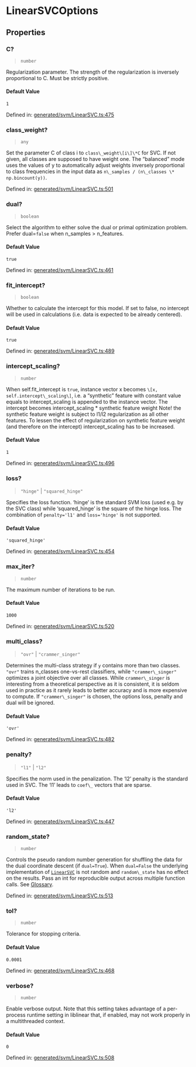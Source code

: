 # LinearSVCOptions

## Properties

### C?

> `number`

Regularization parameter. The strength of the regularization is inversely proportional to C. Must be strictly positive.

#### Default Value

`1`

Defined in:  [generated/svm/LinearSVC.ts:475](https://github.com/transitive-bullshit/scikit-learn-ts/blob/92ab806/packages/sklearn/src/generated/svm/LinearSVC.ts#L475)

### class\_weight?

> `any`

Set the parameter C of class i to `class\_weight\[i\]\*C` for SVC. If not given, all classes are supposed to have weight one. The “balanced” mode uses the values of y to automatically adjust weights inversely proportional to class frequencies in the input data as `n\_samples / (n\_classes \* np.bincount(y))`.

Defined in:  [generated/svm/LinearSVC.ts:501](https://github.com/transitive-bullshit/scikit-learn-ts/blob/92ab806/packages/sklearn/src/generated/svm/LinearSVC.ts#L501)

### dual?

> `boolean`

Select the algorithm to either solve the dual or primal optimization problem. Prefer dual=`false` when n\_samples > n\_features.

#### Default Value

`true`

Defined in:  [generated/svm/LinearSVC.ts:461](https://github.com/transitive-bullshit/scikit-learn-ts/blob/92ab806/packages/sklearn/src/generated/svm/LinearSVC.ts#L461)

### fit\_intercept?

> `boolean`

Whether to calculate the intercept for this model. If set to false, no intercept will be used in calculations (i.e. data is expected to be already centered).

#### Default Value

`true`

Defined in:  [generated/svm/LinearSVC.ts:489](https://github.com/transitive-bullshit/scikit-learn-ts/blob/92ab806/packages/sklearn/src/generated/svm/LinearSVC.ts#L489)

### intercept\_scaling?

> `number`

When self.fit\_intercept is `true`, instance vector x becomes `\[x, self.intercept\_scaling\]`, i.e. a “synthetic” feature with constant value equals to intercept\_scaling is appended to the instance vector. The intercept becomes intercept\_scaling \* synthetic feature weight Note! the synthetic feature weight is subject to l1/l2 regularization as all other features. To lessen the effect of regularization on synthetic feature weight (and therefore on the intercept) intercept\_scaling has to be increased.

#### Default Value

`1`

Defined in:  [generated/svm/LinearSVC.ts:496](https://github.com/transitive-bullshit/scikit-learn-ts/blob/92ab806/packages/sklearn/src/generated/svm/LinearSVC.ts#L496)

### loss?

> `"hinge"` \| `"squared_hinge"`

Specifies the loss function. ‘hinge’ is the standard SVM loss (used e.g. by the SVC class) while ‘squared\_hinge’ is the square of the hinge loss. The combination of `penalty='l1'` and `loss='hinge'` is not supported.

#### Default Value

`'squared_hinge'`

Defined in:  [generated/svm/LinearSVC.ts:454](https://github.com/transitive-bullshit/scikit-learn-ts/blob/92ab806/packages/sklearn/src/generated/svm/LinearSVC.ts#L454)

### max\_iter?

> `number`

The maximum number of iterations to be run.

#### Default Value

`1000`

Defined in:  [generated/svm/LinearSVC.ts:520](https://github.com/transitive-bullshit/scikit-learn-ts/blob/92ab806/packages/sklearn/src/generated/svm/LinearSVC.ts#L520)

### multi\_class?

> `"ovr"` \| `"crammer_singer"`

Determines the multi-class strategy if `y` contains more than two classes. `"ovr"` trains n\_classes one-vs-rest classifiers, while `"crammer\_singer"` optimizes a joint objective over all classes. While `crammer\_singer` is interesting from a theoretical perspective as it is consistent, it is seldom used in practice as it rarely leads to better accuracy and is more expensive to compute. If `"crammer\_singer"` is chosen, the options loss, penalty and dual will be ignored.

#### Default Value

`'ovr'`

Defined in:  [generated/svm/LinearSVC.ts:482](https://github.com/transitive-bullshit/scikit-learn-ts/blob/92ab806/packages/sklearn/src/generated/svm/LinearSVC.ts#L482)

### penalty?

> `"l1"` \| `"l2"`

Specifies the norm used in the penalization. The ‘l2’ penalty is the standard used in SVC. The ‘l1’ leads to `coef\_` vectors that are sparse.

#### Default Value

`'l2'`

Defined in:  [generated/svm/LinearSVC.ts:447](https://github.com/transitive-bullshit/scikit-learn-ts/blob/92ab806/packages/sklearn/src/generated/svm/LinearSVC.ts#L447)

### random\_state?

> `number`

Controls the pseudo random number generation for shuffling the data for the dual coordinate descent (if `dual=True`). When `dual=False` the underlying implementation of [`LinearSVC`](#sklearn.svm.LinearSVC "sklearn.svm.LinearSVC") is not random and `random\_state` has no effect on the results. Pass an int for reproducible output across multiple function calls. See [Glossary](../../glossary.html#term-random_state).

Defined in:  [generated/svm/LinearSVC.ts:513](https://github.com/transitive-bullshit/scikit-learn-ts/blob/92ab806/packages/sklearn/src/generated/svm/LinearSVC.ts#L513)

### tol?

> `number`

Tolerance for stopping criteria.

#### Default Value

`0.0001`

Defined in:  [generated/svm/LinearSVC.ts:468](https://github.com/transitive-bullshit/scikit-learn-ts/blob/92ab806/packages/sklearn/src/generated/svm/LinearSVC.ts#L468)

### verbose?

> `number`

Enable verbose output. Note that this setting takes advantage of a per-process runtime setting in liblinear that, if enabled, may not work properly in a multithreaded context.

#### Default Value

`0`

Defined in:  [generated/svm/LinearSVC.ts:508](https://github.com/transitive-bullshit/scikit-learn-ts/blob/92ab806/packages/sklearn/src/generated/svm/LinearSVC.ts#L508)
